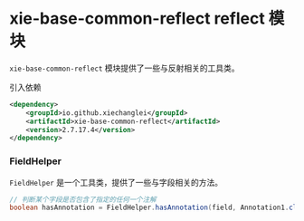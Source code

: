 # xie-base-common-reflect reflect 模块

`xie-base-common-reflect` 模块提供了一些与反射相关的工具类。

引入依赖

```xml
<dependency>
    <groupId>io.github.xiechanglei</groupId>
    <artifactId>xie-base-common-reflect</artifactId>
    <version>2.7.17.4</version>
</dependency>
```

### FieldHelper

`FieldHelper` 是一个工具类，提供了一些与字段相关的方法。

```java
// 判断某个字段是否包含了指定的任何一个注解
boolean hasAnnotation = FieldHelper.hasAnnotation(field, Annotation1.class, Annotation2.class);
```